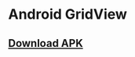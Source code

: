 # Android GridView 
## [Download APK](https://github.com/rizwansoaib/Android_GridView/releases/download/v1/gridview.apk)
